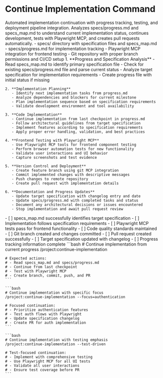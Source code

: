 # Continue Implementation Command

<instructions>
  <context>
    Automated implementation continuation with progress tracking, testing, and deployment pipeline integration. Analyzes specs/progress.md and specs_map.md to understand current implementation status, continues development, tests with Playwright MCP, and creates pull requests automatically.
  </context>
  
  <requirements>
    - specs/ directory with specification files and specs_map.md
    - specs/progress.md for implementation tracking
    - Playwright MCP integration for frontend testing
    - Git repository with proper branch permissions and CI/CD setup
  </requirements>
  
  <execution>
    1. **Progress and Specification Analysis**
       - Read specs_map.md to identify primary specification file
       - Check for existing specs/progress.md file and parse current status
       - Analyze target specification for implementation requirements
       - Create progress file with initial status if missing
    
    2. **Implementation Planning**
       - Identify next implementation tasks from progress.md
       - Analyze dependencies and blockers for current milestone
       - Plan implementation sequence based on specification requirements
       - Validate development environment and tool availability
    
    3. **Code Implementation**
       - Continue implementation from last checkpoint in progress.md
       - Follow architectural guidelines from target specification
       - Implement features according to specification requirements
       - Apply proper error handling, validation, and best practices
    
    4. **Frontend Testing with Playwright MCP**
       - Use Playwright MCP tools for frontend component testing
       - Perform browser automation tests for new functionality
       - Validate user interactions and UI behavior
       - Capture screenshots and test evidence
    
    5. **Version Control and Deployment**
       - Create feature branch using git MCP integration
       - Commit implemented changes with descriptive messages
       - Push changes to remote repository
       - Create pull request with implementation details
    
    6. **Documentation and Progress Updates**
       - Update target specification with changelog entry and date
       - Update specs/progress.md with completed tasks and status
       - Document any architectural decisions or issues encountered
       - Stop implementation and await pull request review
  </execution>
  
  <validation>
    - [ ] specs_map.md successfully identifies target specification
    - [ ] Implementation follows specification requirements
    - [ ] Playwright MCP tests pass for frontend functionality
    - [ ] Code quality standards maintained
    - [ ] Git branch created and changes committed
    - [ ] Pull request created successfully
    - [ ] Target specification updated with changelog
    - [ ] Progress tracking information complete
  </validation>
  
  <examples>
    ```bash
    # Continue implementation from current progress
    /project:continue-implementation
    
    # Expected actions:
    # - Read specs_map.md and specs/progress.md
    # - Continue from last checkpoint
    # - Test with Playwright MCP
    # - Create branch, commit, push, and PR
    ```
    
    ```bash
    # Continue implementation with specific focus
    /project:continue-implementation --focus=authentication
    
    # Focused continuation:
    # - Prioritize authentication features
    # - Test auth flows with Playwright
    # - Update specification changelog
    # - Create PR for auth implementation
    ```
    
    ```bash
    # Continue implementation with testing emphasis
    /project:continue-implementation --test-driven
    
    # Test-focused continuation:
    # - Implement with comprehensive testing
    # - Use Playwright MCP for all UI tests
    # - Validate all user interactions
    # - Ensure test coverage before PR
    ```
  </examples>
</instructions>